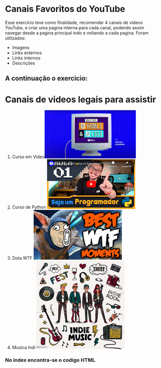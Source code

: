 # Canais Favoritos do YouTube

Esse exercício teve como finalidade, recomendar 4 canais de videos  YouTube, e criar uma pagina interna para cada canal, podendo assim navegar desde a pagina principal indo e voltando a cada pagina. Foram utilizados:

- Imagens
- Links externos
- Links internos
- Descrições



## A continuação o exercicio:



<!DOCTYPE html>
<html lang="pt-br">
<head>
    <meta charset="UTF-8">
    <meta http-equiv="X-UA-Compatible" content="IE=edge">
    <meta name="viewport" content="width=device-width, initial-scale=1.0">
    <title>Videos Favoritos</title>
</head>
<body>
    <h1>Canais de videos legais para assistir</h1>
        <ol>
            <li>Curso em Video<a href="1/1.html" target="_self"><img src="imagens/imagem.cursoem.video.png" alt=""></a></li>
            <li>Curso de Python <a href="python/python.html"><img src="imagens/imagem.python.png"width="290px" alt=""></a></li>
            <li>Dota WTF <a href="dota/dota.html"><img src="imagens/dota.wtf.png" alt=""></a></li>
            <li>Musica Indi <a href="musica/musica.html"><img src="imagens/indi.png" alt=""></a></li>
        </ol>
</body>
</html>


### No index encontra-se o codigo HTML